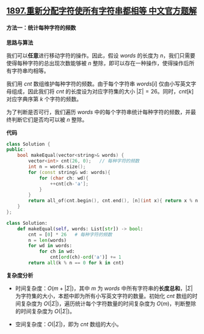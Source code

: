 ## [1897.重新分配字符使所有字符串都相等 中文官方题解](https://leetcode.cn/problems/redistribute-characters-to-make-all-strings-equal/solutions/100000/zhong-xin-fen-pei-zi-fu-shi-suo-you-zi-f-r29g)
#### 方法一：统计每种字符的频数

**思路与算法**

我们可以**任意**进行移动字符的操作。因此，假设 $\textit{words}$ 的长度为 $n$，我们只需要使得每种字符的总出现次数能够被 $n$ 整除，即可以存在一种操作，使得操作后所有字符串均相等。

我们用 $\textit{cnt}$ 数组维护每种字符的频数。由于每个字符串 $\textit{words}[i]$ 仅由小写英文字母组成，因此我们将 $\textit{cnt}$ 的长度设为对应字符集的大小 $|\Sigma| = 26$。同时，$\textit{cnt}[k]$ 对应字典序第 $k$ 个字符的频数。

为了判断是否可行，我们遍历 $\textit{words}$ 中的每个字符串统计每种字符的频数，并最终判断它们是否均可以被 $n$ 整除。

**代码**

```C++ [sol1-C++]
class Solution {
public:
    bool makeEqual(vector<string>& words) {
        vector<int> cnt(26, 0);   // 每种字符的频数
        int n = words.size();
        for (const string& wd: words){
            for (char ch: wd){
                ++cnt[ch-'a'];
            }
        }
        return all_of(cnt.begin(), cnt.end(), [n](int x){ return x % n == 0; });
    }
};
```

```Python [sol1-Python3]
class Solution:
    def makeEqual(self, words: List[str]) -> bool:
        cnt = [0] * 26   # 每种字符的频数
        n = len(words)
        for wd in words:
            for ch in wd:
                cnt[ord(ch)-ord('a')] += 1
        return all(k % n == 0 for k in cnt)
```

**复杂度分析**

- 时间复杂度：$O(m + |\Sigma|)$，其中 $m$ 为 $\textit{words}$ 中所有字符串的**长度总和**，$|\Sigma|$ 为字符集的大小，本题中即为所有小写英文字符的数量。初始化 $\textit{cnt}$ 数组的时间复杂度为 $O(|\Sigma|)$，遍历统计每个字符数量的时间复杂度为 $O(m)$，判断整除的时间复杂度为 $O(|\Sigma|)$。

- 空间复杂度：$O(|\Sigma|)$，即为 $\textit{cnt}$ 数组的大小。